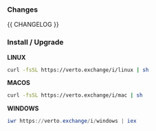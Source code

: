 ### Changes

{{ CHANGELOG }}

### Install / Upgrade

**LINUX**

```sh
curl -fsSL https://verto.exchange/i/linux | sh
```

**MACOS**

```sh
curl -fsSL https://verto.exchange/i/mac | sh
```

**WINDOWS**

```ps1
iwr https://verto.exchange/i/windows | iex
```

